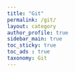 ```yaml
---
title: "Git"
permalink: /git/
layout: category
author_profile: true
sidebar_main: true
toc_sticky: true
toc_ads : true
taxonomy: Git
---
```

